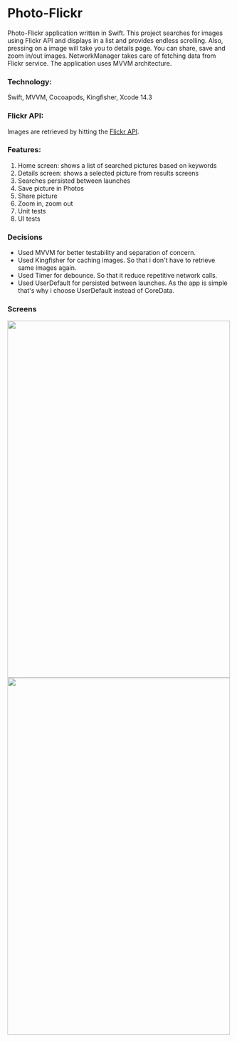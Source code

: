# Photo-Flickr

Photo-Flickr application written in Swift. This project searches for images using Flickr API and displays in a list and provides endless scrolling. Also, pressing on a image will take you to details page. You can share, save and zoom in/out images. NetworkManager takes care of fetching data from Flickr service. The application uses MVVM architecture.

### Technology:

Swift, MVVM, Cocoapods, Kingfisher, Xcode 14.3



### Flickr API:

Images are retrieved by hitting the [Flickr API](https://www.flickr.com/services/api/flickr.photos.search.html).



### Features:
1. Home screen: shows a list of searched pictures based on keywords
2. Details screen: shows a selected picture from results screens
3. Searches persisted between launches
4. Save picture in Photos
5. Share picture
6. Zoom in, zoom out 
7. Unit tests
8. UI tests

### Decisions 

* Used MVVM for better testability and separation of concern.
* Used Kingfisher for caching images. So that i don't have to retrieve same images again.
* Used Timer for debounce. So that it reduce repetitive network calls. 
* Used UserDefault for persisted between launches. As the app is simple that's why i choose UserDefault instead of CoreData.

### Screens


<img src="https://user-images.githubusercontent.com/39402639/234469933-ab6161e3-51a8-4529-a13c-868aefcf5eec.png" width="500" height="800">


<img src="https://user-images.githubusercontent.com/39402639/234469994-1940771a-8a1c-44cc-8e8f-2713ca542091.png" width="500" height="800">

